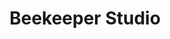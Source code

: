 ---
codehost: https://github.com/https://github.com/beekeeper-studio/beekeeper-studio
logohandle: beekeeperstudioio
sort: beekeeperstudio
title: Beekeeper Studio
website: https://www.beekeeperstudio.io/
---